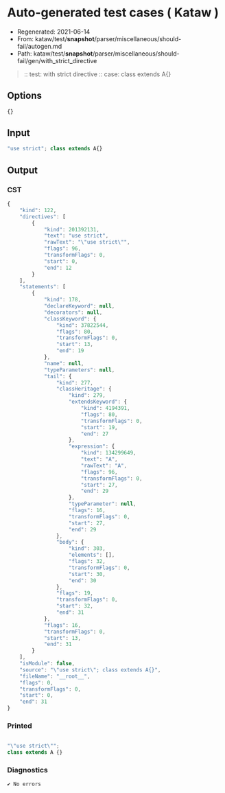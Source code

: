 # Auto-generated test cases ( Kataw )
- Regenerated: 2021-06-14
- From: kataw/test/__snapshot__/parser/miscellaneous/should-fail/autogen.md
- Path: kataw/test/__snapshot__/parser/miscellaneous/should-fail/gen/with_strict_directive
> :: test: with strict directive
> :: case: class extends A{}
## Options

`````js
{}
`````
## Input

`````js
"use strict"; class extends A{}
`````
## Output

### CST

```javascript
{
    "kind": 122,
    "directives": [
        {
            "kind": 201392131,
            "text": "use strict",
            "rawText": "\"use strict\"",
            "flags": 96,
            "transformFlags": 0,
            "start": 0,
            "end": 12
        }
    ],
    "statements": [
        {
            "kind": 178,
            "declareKeyword": null,
            "decorators": null,
            "classKeyword": {
                "kind": 37822544,
                "flags": 80,
                "transformFlags": 0,
                "start": 13,
                "end": 19
            },
            "name": null,
            "typeParameters": null,
            "tail": {
                "kind": 277,
                "classHeritage": {
                    "kind": 279,
                    "extendsKeyword": {
                        "kind": 4194391,
                        "flags": 80,
                        "transformFlags": 0,
                        "start": 19,
                        "end": 27
                    },
                    "expression": {
                        "kind": 134299649,
                        "text": "A",
                        "rawText": "A",
                        "flags": 96,
                        "transformFlags": 0,
                        "start": 27,
                        "end": 29
                    },
                    "typeParameter": null,
                    "flags": 16,
                    "transformFlags": 0,
                    "start": 27,
                    "end": 29
                },
                "body": {
                    "kind": 303,
                    "elements": [],
                    "flags": 32,
                    "transformFlags": 0,
                    "start": 30,
                    "end": 30
                },
                "flags": 19,
                "transformFlags": 0,
                "start": 32,
                "end": 31
            },
            "flags": 16,
            "transformFlags": 0,
            "start": 13,
            "end": 31
        }
    ],
    "isModule": false,
    "source": "\"use strict\"; class extends A{}",
    "fileName": "__root__",
    "flags": 0,
    "transformFlags": 0,
    "start": 0,
    "end": 31
}
```

### Printed

```javascript

"\"use strict\"";
class extends A {}
```

### Diagnostics

```javascript
✔ No errors
```

